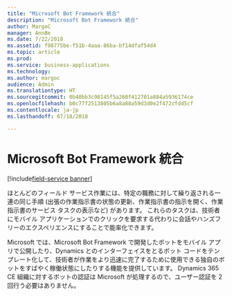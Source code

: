 ```yaml
---
title: "Microsoft Bot Framework 統合"
description: "Microsoft Bot Framework 統合"
author: MargoC
manager: AnnBe
ms.date: 7/22/2018
ms.assetid: f98775be-f51b-4aaa-86ba-bf14dfaf54d4
ms.topic: article
ms.prod: 
ms.service: business-applications
ms.technology: 
ms.author: margoc
audience: Admin
ms.translationtype: HT
ms.sourcegitcommit: 0b40bb3c98145f5a260f412701a884a5936174ce
ms.openlocfilehash: b0c77f2513805b6a8a88a59d3d0e2f472cfdd5cf
ms.contentlocale: ja-jp
ms.lasthandoff: 07/18/2018

---
```

#  <a name="microsoft-bot-framework-integration"></a>Microsoft Bot Framework 統合

[!include[field-service banner](../../../includes/field-service.md)]




ほとんどのフィールド サービス作業には、特定の職務に対して繰り返される一連の同じ手順 (出張の作業指示書の状態の更新、作業指示書の指示を開く、作業指示書のサービス タスクの表示など) があります。 これらのタスクは、技術者にモバイル アプリケーションでのクリックを要求する代わりに会話やハンズフリーのエクスペリエンスにすることで能率化できます。 

Microsoft では、Microsoft Bot Framework で開発したボットをモバイル アプリで公開したり、Dynamics とのインターフェイスをとるボット コードをテンプレート化して、技術者が作業をより迅速に完了するために使用できる独自のボットをすばやく稼働状態にしたりする機能を提供しています。 Dynamics 365 CE 組織に対するボットの認証は Microsoft が処理するので、ユーザー認証を 2 回行う必要はありません。



